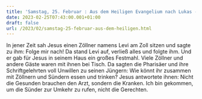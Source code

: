 ```yaml
---
title: 'Samstag, 25. Februar : Aus dem Heiligen Evangelium nach Lukas - Lk 5,27-32.'
date: 2023-02-25T07:43:00.001+01:00
draft: false
url: /2023/02/samstag-25-februar-aus-dem-heiligen.html
---
```


In jener Zeit sah Jesus einen Zöllner namens Levi am Zoll sitzen und sagte zu ihm: Folge mir nach! Da stand Levi auf, verließ alles und folgte ihm. Und er gab für Jesus in seinem Haus ein großes Festmahl. Viele Zöllner und andere Gäste waren mit ihnen bei Tisch. Da sagten die Pharisäer und ihre Schriftgelehrten voll Unwillen zu seinen Jüngern: Wie könnt ihr zusammen mit Zöllnern und Sündern essen und trinken? Jesus antwortete ihnen: Nicht die Gesunden brauchen den Arzt, sondern die Kranken. Ich bin gekommen, um die Sünder zur Umkehr zu rufen, nicht die Gerechten.